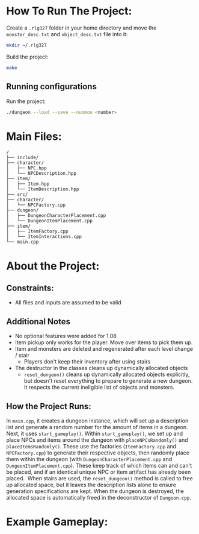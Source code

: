 # How To Run The Project:

 Create a `.rlg327` folder in your home directory and move the `monster_desc.txt` and `object_desc.txt` file into it:
```bash
mkdir ~/.rlg327
```

Build the project:
```bash
make
```

## Running configurations
Run the project:
```bash
./dungeon --load --save --nummon <number>
```


# Main Files:
```plain
/
├── include/
├── character/
│   ├── NPC.hpp
│   └── NPCDescription.hpp
├── item/
│   ├── Item.hpp
│   └── ItemDescription.hpp
├── src/
├── character/
│   └── NPCFactory.cpp
├── dungeon/
│   ├── DungeonCharacterPlacement.cpp
│   └── DungeonItemPlacement.cpp
├── item/
│   ├── ItemFactory.cpp
│   └── ItemInteractions.cpp
└── main.cpp
```

# About the Project:

## Constraints:
- All files and inputs are assumed to be valid

## Additional Notes
- No optional features were added for 1.08
- Item pickup only works for the player. Move over items to pick them up.
- Item and monsters are deleted and regenerated after each level change / stair
	- Players don't keep their inventory after using stairs
- The destructor in the classes cleans up dynamically allocated objects
	- `reset_dungeon()` cleans up dynamically allocated objects explicitly, but doesn't reset everything to prepare to generate a new dungeon. It respects the current ineligible list of objects and monsters.

## How the Project Runs:
In `main.cpp`, it creates a dungeon instance, which will set up a description list and generate a random number for the amount of items in a dungeon. Next, it uses `start_gameplay()`. Within `start_gameplay()`, we set up and place NPCs and items around the dungeon with `placeNPCsRandomly()` and `placeItemsRandomly()`. These use the factories (`ItemFactory.cpp` and `NPCFactory.cpp`) to generate their respective objects, then randomly place them within the dungeon (with `DungeonCharacterPlacement.cpp` and `DungeonItemPlacement.cpp`). These keep track of which items can and can't be placed, and if an identical unique NPC or item artifact has already been placed.  When stairs are used, the `reset_dungeon()` method is called to free up allocated space, but it leaves the description lists alone to ensure generation specifications are kept. When the dungeon is destroyed, the allocated space is automatically freed in the deconstructor of `Dungeon.cpp`.


# Example Gameplay: